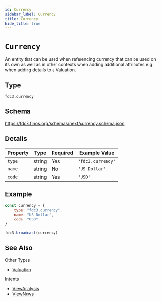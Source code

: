 ```yaml
---
id: Currency
sidebar_label: Currency
title: Currency
hide_title: true
---
```

# `Currency`

An entity that can be used when referencing currency that can be used on its own as well as in other contexts when adding additional attributes e.g. when adding details to a Valuation.

## Type

`fdc3.currency`

## Schema

https://fdc3.finos.org/schemas/next/currency.schema.json

## Details

| Property         | Type    | Required | Example Value        |
|------------------|---------|----------|----------------------|
| `type`           | string  | Yes      | `'fdc3.currency'`    |
| `name`           | string  | No       | `'US Dollar'`        |
| `code`           | string  | Yes      | `'USD'`              |


## Example

```js
const currency = {
    type: "fdc3.currency",
    name: "US Dollar",
    code: "USD"
}

fdc3.broadcast(currency)
```

## See Also

Other Types
- [Valuation](Valuation)

Intents
- [ViewAnalysis](../../intents/ref/viewAnalysis)
- [ViewNews](../../intents/ref/ViewNews)
